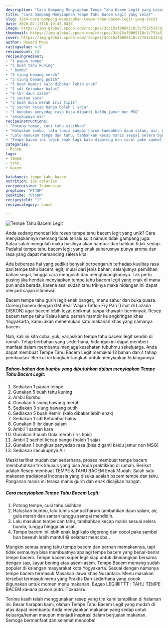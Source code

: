 ```yaml
---
description: "Cara Gampang Menyiapkan Tempe Tahu Bacem Legit yang Lezat"
title: "Cara Gampang Menyiapkan Tempe Tahu Bacem Legit yang Lezat"
slug: 3284-cara-gampang-menyiapkan-tempe-tahu-bacem-legit-yang-lezat
date: 2020-07-17T16:19:47.043Z
image: https://img-global.cpcdn.com/recipes/3cb15af9009118c3/751x532cq70/tempe-tahu-bacem-legit-foto-resep-utama.jpg
thumbnail: https://img-global.cpcdn.com/recipes/3cb15af9009118c3/751x532cq70/tempe-tahu-bacem-legit-foto-resep-utama.jpg
cover: https://img-global.cpcdn.com/recipes/3cb15af9009118c3/751x532cq70/tempe-tahu-bacem-legit-foto-resep-utama.jpg
author: Howard Moss
ratingvalue: 4.9
reviewcount: 14
recipeingredient:
- "1 papan tempe"
- "5 buah tahu kuning"
- " Bumbu"
- "5 siung bawang merah"
- "3 siung bawang putih"
- "5 buah Kemiri kalo dibakar lebih enak"
- "1 sdt Ketumbar halus"
- "9 lbr daun salam"
- "1 santan kara"
- "3 buah Gula merah iris tipis"
- "2 sachet kecap bango boleh 1 saja"
- "1 bungkus penyedap rasa bisa diganti kaldu jamur non MSG"
- "secukupnya Air"
recipeinstructions:
- "Potong tempe, cuci tahu sisihkan"
- "Haluskan bumbu, lalu tumis sampai harum tambahkan daun salam, air, gula merah dan santan tunggu sampai mendidih."
- "Lalu masukan tempe dan tahu, tambahkan kecap manis sesuai selera bunda, tunggu hingga air asat."
- "Tempe bacem ini lebih enak lagi kalo digoreng dan cocol pake sambel bun beeeuh lebih mantul 😁 selamat mencoba.."
categories:
- Resep
tags:
- tempe
- tahu
- bacem

katakunci: tempe tahu bacem 
nutrition: 186 calories
recipecuisine: Indonesian
preptime: "PT40M"
cooktime: "PT60M"
recipeyield: "1"
recipecategory: Lunch

---
```



![Tempe Tahu Bacem Legit](https://img-global.cpcdn.com/recipes/3cb15af9009118c3/751x532cq70/tempe-tahu-bacem-legit-foto-resep-utama.jpg)

Anda sedang mencari ide resep tempe tahu bacem legit yang unik? Cara menyiapkannya memang tidak terlalu sulit namun tidak gampang juga. Kalau salah mengolah maka hasilnya akan hambar dan bahkan tidak sedap. Padahal tempe tahu bacem legit yang enak seharusnya punya aroma dan rasa yang dapat memancing selera kita.

Ada beberapa hal yang sedikit banyak berpengaruh terhadap kualitas rasa dari tempe tahu bacem legit, mulai dari jenis bahan, selanjutnya pemilihan bahan segar, hingga cara mengolah dan menghidangkannya. Tak perlu pusing jika hendak menyiapkan tempe tahu bacem legit yang enak di mana pun anda berada, karena asal sudah tahu triknya maka hidangan ini dapat menjadi sajian istimewa.

Bacem tempe tahu gurih legit enak banget,, menu sahur dan buka puasa. Goreng bacem dengan GM Bear Wajan Teflon Fry Pan (Lihat di Lazada DISKON) agar bacem lebih lezat dinikmati tanpa khawatir berminyak. Resep bacem tempe tahu Kalau kamu pernah mampir ke angkringan khas Yogyakarta, kamu akan menemukan satu makanan khas yang namanya bacem.


Nah, kali ini kita coba, yuk, variasikan tempe tahu bacem legit sendiri di rumah. Tetap berbahan yang sederhana, hidangan ini dapat memberi manfaat dalam membantu menjaga kesehatan tubuhmu sekeluarga. Anda dapat membuat Tempe Tahu Bacem Legit memakai 13 bahan dan 4 tahap pembuatan. Berikut ini langkah-langkah untuk menyiapkan hidangannya.

<!--inarticleads1-->

##### Bahan-bahan dan bumbu yang dibutuhkan dalam menyiapkan Tempe Tahu Bacem Legit:

1. Sediakan 1 papan tempe
1. Gunakan 5 buah tahu kuning
1. Ambil  Bumbu
1. Gunakan 5 siung bawang merah
1. Sediakan 3 siung bawang putih
1. Sediakan 5 buah Kemiri (kalo dibakar lebih enak)
1. Sediakan 1 sdt Ketumbar halus
1. Gunakan 9 lbr daun salam
1. Ambil 1 santan kara
1. Gunakan 3 buah Gula merah (iris tipis)
1. Ambil 2 sachet kecap bango (boleh 1 saja)
1. Gunakan 1 bungkus penyedap rasa (bisa diganti kaldu jamur non MSG)
1. Sediakan secukupnya Air


Meski terlihat mudah dan sederhana, proses membuat tempe bacem membutuhkan trik khusus yang bisa Anda praktikkan di rumah. Berikut adalah Resep membuat TEMPE &amp; TAHU BACEM Enak Mudah. Salah satu makanan tradisional Indonesia yang disuka adalah bacem tempe dan tahu. Panganan manis ini terasa manis gurih dan enak disajikan hangat. 

<!--inarticleads2-->

##### Cara menyiapkan Tempe Tahu Bacem Legit:

1. Potong tempe, cuci tahu sisihkan
1. Haluskan bumbu, lalu tumis sampai harum tambahkan daun salam, air, gula merah dan santan tunggu sampai mendidih.
1. Lalu masukan tempe dan tahu, tambahkan kecap manis sesuai selera bunda, tunggu hingga air asat.
1. Tempe bacem ini lebih enak lagi kalo digoreng dan cocol pake sambel bun beeeuh lebih mantul 😁 selamat mencoba..


Mungkin semua orang tahu tempe bacem dan pernah memakannya, tapi tidak semaunya bisa membuatnya apalagi tempe bacem yang benar-benar tempe bacem. Tempe bacem super legit siap untuk dihidangkan bersama dengan sup, sayur bening atau asem-asem. Tempe Bacem memang sudah populer di kalangan masyarakat kota Yogyakarta. Sesuai dengan namanya tempe bacem termasuk Masakan Jawa khas Nusantara. Menu masakan tersebut termasuk menu yang Praktis Dan sederhana yang cocok digunakan untuk momen menu makanan. Видео LEGIIIIITTT : TAHU TEMPE BACEM канала pawon putri. Показать. 

Terima kasih telah menggunakan resep yang tim kami tampilkan di halaman ini. Besar harapan kami, olahan Tempe Tahu Bacem Legit yang mudah di atas dapat membantu Anda menyiapkan makanan yang sedap untuk keluarga/teman maupun menjadi inspirasi dalam berjualan makanan. Semoga bermanfaat dan selamat mencoba!
